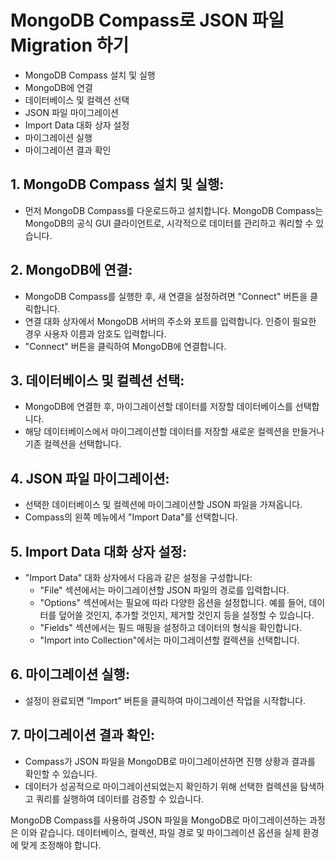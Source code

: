 # MongoDB Compass로 JSON 파일 Migration 하기

-   MongoDB Compass 설치 및 실행
-   MongoDB에 연결
-   데이터베이스 및 컬렉션 선택
-   JSON 파일 마이그레이션
-   Import Data 대화 상자 설정
-   마이그레이션 실행
-   마이그레이션 결과 확인

## 1. MongoDB Compass 설치 및 실행:

-   먼저 MongoDB Compass를 다운로드하고 설치합니다. MongoDB Compass는 MongoDB의 공식 GUI 클라이언트로, 시각적으로 데이터를 관리하고 쿼리할 수 있습니다.

## 2. MongoDB에 연결:

-   MongoDB Compass를 실행한 후, 새 연결을 설정하려면 "Connect" 버튼을 클릭합니다.
-   연결 대화 상자에서 MongoDB 서버의 주소와 포트를 입력합니다. 인증이 필요한 경우 사용자 이름과 암호도 입력합니다.
-   "Connect" 버튼을 클릭하여 MongoDB에 연결합니다.

## 3. 데이터베이스 및 컬렉션 선택:

-   MongoDB에 연결한 후, 마이그레이션할 데이터를 저장할 데이터베이스를 선택합니다.
-   해당 데이터베이스에서 마이그레이션할 데이터를 저장할 새로운 컬렉션을 만들거나 기존 컬렉션을 선택합니다.

## 4. JSON 파일 마이그레이션:

-   선택한 데이터베이스 및 컬렉션에 마이그레이션할 JSON 파일을 가져옵니다.
-   Compass의 왼쪽 메뉴에서 "Import Data"를 선택합니다.

## 5. Import Data 대화 상자 설정:

-   "Import Data" 대화 상자에서 다음과 같은 설정을 구성합니다:
    -   "File" 섹션에서는 마이그레이션할 JSON 파일의 경로를 입력합니다.
    -   "Options" 섹션에서는 필요에 따라 다양한 옵션을 설정합니다. 예를 들어, 데이터를 덮어쓸 것인지, 추가할 것인지, 제거할 것인지 등을 설정할 수 있습니다.
    -   "Fields" 섹션에서는 필드 매핑을 설정하고 데이터의 형식을 확인합니다.
    -   "Import into Collection"에서는 마이그레이션할 컬렉션을 선택합니다.

## 6. 마이그레이션 실행:

-   설정이 완료되면 "Import" 버튼을 클릭하여 마이그레이션 작업을 시작합니다.

## 7. 마이그레이션 결과 확인:

-   Compass가 JSON 파일을 MongoDB로 마이그레이션하면 진행 상황과 결과를 확인할 수 있습니다.
-   데이터가 성공적으로 마이그레이션되었는지 확인하기 위해 선택한 컬렉션을 탐색하고 쿼리를 실행하여 데이터를 검증할 수 있습니다.

MongoDB Compass를 사용하여 JSON 파일을 MongoDB로 마이그레이션하는 과정은 이와 같습니다. 데이터베이스, 컬렉션, 파일 경로 및 마이그레이션 옵션을 실제 환경에 맞게 조정해야 합니다.
